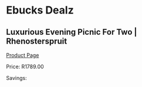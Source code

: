 
# Ebucks Dealz
## Luxurious Evening Picnic For Two | Rhenosterspruit
[Product Page](https://www.ebucks.com/web/shop/productSelected.do?prodId=342649088&catId=714893646)

Price: R1789.00

Savings: 


	